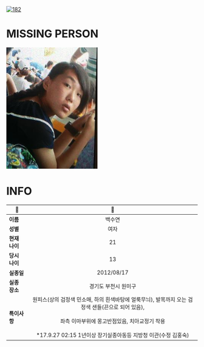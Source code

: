 [![182](https://img.shields.io/badge/%EC%8B%A4%EC%A2%85%EC%8B%A0%EA%B3%A0%EB%8A%94%20%EA%B5%AD%EB%B2%88%EC%97%86%EC%9D%B4-182-blue)](http://safe182.go.kr/index.do)

# MISSING PERSON

<img src="./missing_person.jpg">

# INFO

|🔑|💎|
|--|:--:|
|**이름**|백수연|
|**성별**|여자|
|**현재 나이**|21|
|**당시 나이**|13|
|**실종일**|2012/08/17|
|**실종 장소**|경기도 부천시 원미구 |
|**특이사항**|원피스(상의 검정색 민소매, 하의 흰색바탕에 얼룩무늬), 발목까지 오는 검정색 샌들(끈으로 되어 있음), </br></br>좌측 이마부위에 몽고반점있음, 치아교정기 착용</br></br>*17.9.27 02:15 1년이상 장기실종아동등 지방청 이관(수정 김홍숙)|
